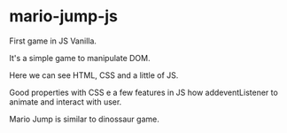 # mario-jump-js

First game in JS Vanilla.

It's a simple game to manipulate DOM.

Here we can see HTML, CSS and a little of JS.

Good properties with CSS e a few features in JS how addeventListener to animate and interact with user.

Mario Jump is similar to dinossaur game.
